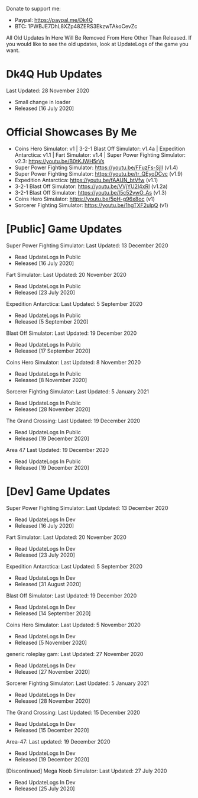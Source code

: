 Donate to support me:
- Paypal: https://paypal.me/Dk4Q
- BTC: 1PWBJE7DhL8XZp48ZERS3EkzwTAkoCevZc

All Old Updates In Here Will Be Removed From Here Other Than Released. If you would like to see the old updates, look at UpdateLogs of the game you want.

# Dk4Q Hub Updates
Last Updated: 28 November 2020
- Small change in loader
- Released [16 July 2020]

# Official Showcases By Me
- Coins Hero Simulator: v1 | 3-2-1 Blast Off Simulator: v1.4a | Expedition Antarctica: v1.1 | Fart Simulator: v1.4 | Super Power Fighting Simulator: v2.3: https://youtu.be/B0tKJWH5rVs
- Super Power Fighting Simulator: https://youtu.be/FFuzFs-SjlI (v1.4)
- Super Power Fighting Simulator: https://youtu.be/tr_QEyoDCvc (v1.9)
- Expedition Antarctica: https://youtu.be/fAAUN_btVfw (v1.1)
- 3-2-1 Blast Off Simulator: https://youtu.be/VVjYU2l4xRI (v1.2a)
- 3-2-1 Blast Off Simulator: https://youtu.be/I5c52vwO_As (v1.3)
- Coins Hero Simulator: https://youtu.be/5pH-g96x8oc (v1)
- Sorcerer Fighting Simulator: https://youtu.be/1hgTXF2ulpQ (v1)

# [Public] Game Updates

Super Power Fighting Simulator:
Last Updated: 13 December 2020
- Read UpdateLogs In Public
- Released [16 July 2020]

Fart Simulator:
Last Updated: 20 November 2020
- Read UpdateLogs In Public
- Released [23 July 2020]

Expedition Antarctica:
Last Updated: 5 September 2020
- Read UpdateLogs In Public
- Released [5 September 2020]

Blast Off Simulator:
Last Updated: 19 December 2020
- Read UpdateLogs In Public
- Released [17 September 2020]

Coins Hero Simulator:
Last Updated: 8 November 2020
- Read UpdateLogs In Public
- Released [8 November 2020]

Sorcerer Fighting Simulator:
Last Updated: 5 January 2021
- Read UpdateLogs In Public
- Released [28 November 2020]

The Grand Crossing:
Last Updated: 19 December 2020
- Read UpdateLogs In Public
- Released [19 December 2020]

Area 47
Last Updated: 19 December 2020
- Read UpdateLogs In Public
- Released [19 December 2020]

# [Dev] Game Updates

Super Power Fighting Simulator:
Last Updated: 13 December 2020
- Read UpdateLogs In Dev
- Released [16 July 2020]

Fart Simulator:
Last Updated: 20 November 2020
- Read UpdateLogs In Dev
- Released [23 July 2020]

Expedition Antarctica:
Last Updated: 5 September 2020
- Read UpdateLogs In Dev
- Released [31 August 2020]

Blast Off Simulator:
Last Updated: 19 December 2020
- Read UpdateLogs In Dev
- Released [14 September 2020]

Coins Hero Simulator:
Last Updated: 5 November 2020
- Read UpdateLogs In Dev
- Released [5 November 2020]

generic roleplay gam:
Last Updated: 27 November 2020
- Read UpdateLogs In Dev
- Released [27 November 2020]

Sorcerer Fighting Simulator:
Last Updated: 5 January 2021
- Read UpdateLogs In Dev
- Released [28 November 2020]

The Grand Crossing:
Last Updated: 15 December 2020
- Read UpdateLogs In Dev
- Released [15 December 2020]

Area-47:
Last updated: 19 December 2020
- Read UpdateLogs In Dev
- Released [19 December 2020]

[Discontinued] Mega Noob Simulator:
Last Updated: 27 July 2020
- Read UpdateLogs In Dev
- Released [25 July 2020]